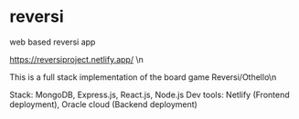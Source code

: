 # reversi
web based reversi app

https://reversiproject.netlify.app/ \n

This is a full stack implementation of the board game Reversi/Othello\n


Stack: MongoDB, Express.js, React.js, Node.js
Dev tools: Netlify (Frontend deployment), Oracle cloud (Backend deployment)
